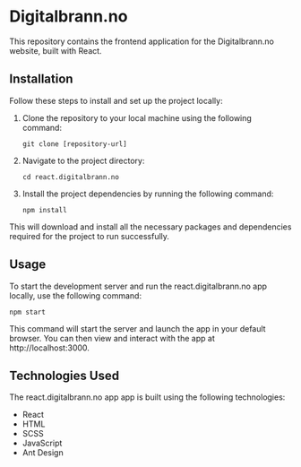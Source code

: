 # Digitalbrann.no

This repository contains the frontend application for the Digitalbrann.no website, built with React.

## Installation

Follow these steps to install and set up the project locally:

1. Clone the repository to your local machine using the following command:
   ```shell
   git clone [repository-url]
   ```
2. Navigate to the project directory:
   ```shell
   cd react.digitalbrann.no
   ```
3. Install the project dependencies by running the following command:
   ```shell
   npm install
   ```

This will download and install all the necessary packages and dependencies required for the project to run successfully.

## Usage

To start the development server and run the react.digitalbrann.no app locally, use the following command:

```shell
npm start
```

This command will start the server and launch the app in your default browser. You can then view and interact with the app at http://localhost:3000.

## Technologies Used

The react.digitalbrann.no app app is built using the following technologies:

- React
- HTML
- SCSS
- JavaScript
- Ant Design
